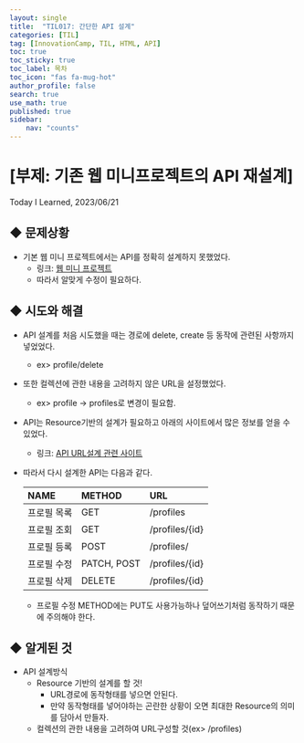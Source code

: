 ```yaml
---
layout: single
title:  "TIL017: 간단한 API 설계"
categories: [TIL]
tag: [InnovationCamp, TIL, HTML, API] 
toc: true
toc_sticky: true
toc_label: 목차
toc_icon: "fas fa-mug-hot"
author_profile: false
search: true
use_math: true
published: true
sidebar:
    nav: "counts"
---
```


# [부제: 기존 웹 미니프로젝트의 API 재설계]
Today I Learned, 2023/06/21

## ◆ 문제상황
- 기본 웹 미니 프로젝트에서는 API를 정확히 설계하지 못했었다.
  - 링크: [웹 미니 프로젝트]({{site.url}}/project/Web_Project_1/)
  - 따라서 알맞게 수정이 필요하다.

## ◆ 시도와 해결

- API 설계를 처음 시도했을 때는 경로에 delete, create 등 동작에 관련된 사항까지 넣었었다.
  - ex> profile/delete
- 또한 컬렉션에 관한 내용을 고려하지 않은 URL을 설정했었다.
  - ex> profile -> profiles로 변경이 필요함.
- API는 Resource기반의 설계가 필요하고 아래의 사이트에서 많은 정보를 얻을 수 있었다.
  - 링크: [API URL설계 관련 사이트](https://restfulapi.net/resource-naming/) 
- 따라서 다시 설계한 API는 다음과 같다.

  |NAME|METHOD|URL|
  |:---|:---|:---|
  |프로필 목록|GET|/profiles|
  |프로필 조회|GET|/profiles/{id}|
  |프로필 등록|POST|/profiles/|
  |프로필 수정|PATCH, POST|/profiles/{id}|
  |프로필 삭제|DELETE|/profiles/{id}|

  - 프로필 수정 METHOD에는 PUT도 사용가능하나 덮어쓰기처럼 동작하기 때문에 주의해야 한다.

## ◆ 알게된 것
- API 설계방식
  - Resource 기반의 설계를 할 것!
    - URL경로에 동작형태를 넣으면 안된다.
    - 만약 동작형태를 넣어야하는 곤란한 상황이 오면 최대한 Resource의 의미를 담아서 만들자.
  - 컬렉션의 관한 내용을 고려하여 URL구성할 것(ex> /profiles)